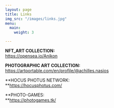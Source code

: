 ```yaml
---
layout: page
title: Links
img_src: "/images/links.jpg"
menu:
  main:
    weight: 3

---
```

**NFT_ART COLLECTION:**                           
 https://opensea.io/Anikon

**PHOTOGRAPHIC ART COLLECTION:**    https://artportable.com/en/profile/@achilles.nasios

**HOCUS PHOTUS NETWORK:  
**https://hocusphotus.com/

**PHOTO-GAMES:  
**https://photogames.tk/